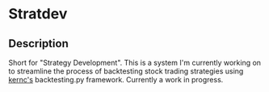 # Stratdev

## Description
Short for "Strategy Development". This is a system I'm currently working on to streamline the process of backtesting stock trading strategies using [kernc's](https://github.com/kernc/backtesting.py) backtesting.py framework. Currently a work in progress. 